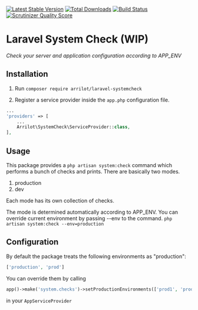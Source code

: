 [![Latest Stable Version](https://poser.pugx.org/arrilot/laravel-systemcheck/v/stable.svg)](https://packagist.org/packages/arrilot/laravel-systemcheck/)
[![Total Downloads](https://img.shields.io/packagist/dt/arrilot/laravel-systemcheck.svg?style=flat)](https://packagist.org/packages/arrilot/laravel-systemcheck)
[![Build Status](https://img.shields.io/travis/arrilot/laravel-systemcheck/master.svg?style=flat)](https://travis-ci.org/arrilot/laravel-systemcheck)
[![Scrutinizer Quality Score](https://scrutinizer-ci.com/g/arrilot/laravel-systemcheck/badges/quality-score.png?b=master)](https://scrutinizer-ci.com/g/arrilot/laravel-systemcheck/)

# Laravel System Check (WIP)

*Check your server and application configuration according to APP_ENV*

## Installation

1) Run ```composer require arrilot/laravel-systemcheck```

2) Register a service provider inside the `app.php` configuration file.

```php
...
'providers' => [
    ...
    Arrilot\SystemCheck\ServiceProvider::class,
],
```

## Usage

This package provides a `php artisan system:check` command which performs a bunch of checks and prints.
There are basically two modes.

1. production
2. dev

Each mode has its own collection of checks.

The mode is determined automatically according to APP_ENV.
You can override current environment by passing --env to the command. `php artisan system:check --env=production`

## Configuration

By default the package treats the following environments as "production":
```php
['production', 'prod']
```

You can override them by calling
```php
app()->make('system.checks')->setProductionEnvironments(['prod1', 'prod2']);
```
in your `AppServiceProvider`